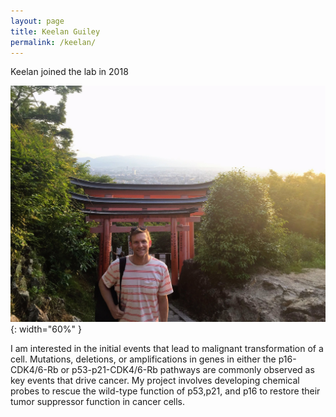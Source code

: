 ```yaml
---
layout: page
title: Keelan Guiley
permalink: /keelan/
---
```


Keelan joined the lab in 2018

![keelan pic](../img/keelan.png){: width="60%" }

I am interested in the initial events that lead to malignant transformation of a cell. Mutations, deletions, or amplifications in genes in either the p16-CDK4/6-Rb or p53-p21-CDK4/6-Rb pathways are commonly observed as key events that drive cancer. My project involves developing chemical probes to rescue the wild-type function of p53,p21, and p16 to restore their tumor suppressor function in cancer cells.
